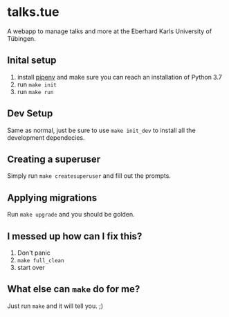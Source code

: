 # talks.tue
A webapp to manage talks and more at the Eberhard Karls University of Tübingen.

## Inital setup
1. install [pipenv](https://pypi.org/project/pipenv/) and make sure you can reach an installation of Python 3.7
2. run `make init`
3. run `make run`

## Dev Setup
Same as normal, just be sure to use `make init_dev` to install all the development dependecies.

## Creating a superuser
Simply run `make createsuperuser` and fill out the prompts.

## Applying migrations
Run `make upgrade` and you should be golden.

## I messed up how can I fix this?
1. Don't panic
2. `make full_clean`
3. start over

## What else can `make` do for me?
Just run `make` and it will tell you. ;)
